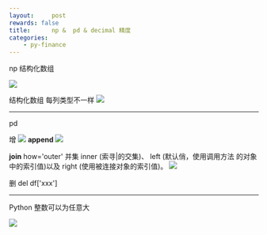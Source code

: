 ```yaml
---
layout:     post
rewards: false
title:      np &  pd & decimal 精度
categories:
    - py-finance
---
```


np 结构化数组

![](https://ws2.sinaimg.cn/large/006tNbRwgy1fv96fty84ej31kw0wvq65.jpg)

结构化数组 每列类型不一样
![](https://ws2.sinaimg.cn/large/006tNbRwgy1fv96fybwxkj31kw0j1dik.jpg)

---

pd

增
![](https://ws2.sinaimg.cn/large/006tNbRwgy1fv96jv1utuj31ka0f8q3n.jpg)
**append**
![](https://ws1.sinaimg.cn/large/006tNbRwgy1fv96k43kj9j31kw0gy3zk.jpg)

**join** how='outer' 并集 inner (索寻|的交集)、 left (默认俏，使用调用方法 的对象中的索引值)以及 right (使用被连接对象的索引值)。
![](https://ws4.sinaimg.cn/large/006tNbRwgy1fv96kbxfe9j31kw0mkjsr.jpg)

删
del df['xxx']

---

Python 整数可以为任意大

![](https://ws3.sinaimg.cn/large/006tNbRwgy1fv96fcrou3j31kw0xxadj.jpg)